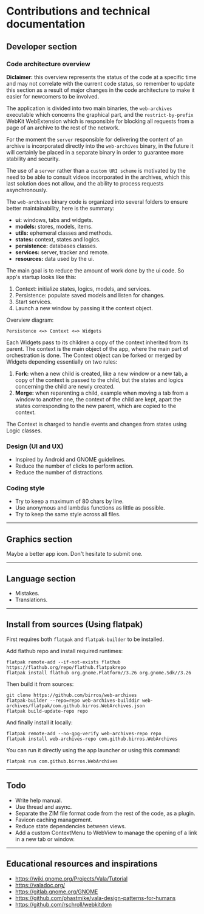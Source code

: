 # Contributions and technical documentation

## Developer section

### Code architecture overview

**Diclaimer:** this overview represents the status of the code at a specific
time and may not correlate with the current code status, so remember to update
this section as a result of major changes in the code architecture to make it
easier for newcomers to be involved.

The application is divided into two main binaries, the `web-archives` executable
which concerns the graphical part, and the `restrict-by-prefix` WebKit
WebExtension which is responsible for blocking all requests from a page of an
archive to the rest of the network.

For the moment the `server` responsible for delivering the content of an archive
is incorporated directly into the `web-archives` binary, in the future it will
certainly be placed in a separate binary in order to guarantee more stability
and security.

The use of a `server` rather than a `custom URI scheme` is motivated by the need
to be able to consult videos incorporated in the archives, which this last
solution does not allow, and the ability to process requests asynchronously.

The `web-archives` binary code is organized into several folders to ensure
better maintainability, here is the summary:
- **ui:** windows, tabs and widgets.
- **models:** stores, models, items.
- **utils:** ephemeral classes and methods.
- **states:** context, states and logics.
- **persistence:** databases classes.
- **services:** server, tracker and remote.
- **resources:** data used by the ui.

The main goal is to reduce the amount of work done by the ui code.
So app's startup looks like this:
1. Context: initialize states, logics, models, and services.
2. Persistence: populate saved models and listen for changes.
3. Start services.
4. Launch a new window by passing it the context object.

Overview diagram:
```
Persistence <=> Context <=> Widgets
```

Each Widgets pass to its children a copy of the context inherited from its
parent. The context is the main object of the app, where the main part of
orchestration is done.
The Context object can be forked or merged by Widgets depending essentially on
two rules:
1. **Fork:** when a new child is created, like a new window or a new tab, a copy
  of the context is passed to the child, but the states and logics concerning
  the child are newly created.
2. **Merge:** when reparenting a child, example when moving a tab from a window
  to another one, the context of the child are kept, apart the states
  corresponding to the new parent, which are copied to the context.

The Context is charged to handle events and changes from states using Logic
classes.

### Design (UI and UX)

- Inspired by Android and GNOME guidelines.
- Reduce the number of clicks to perform action.
- Reduce the number of distractions.

### Coding style

- Try to keep a maximum of 80 chars by line.
- Use anonymous and lambdas functions as little as possible.
- Try to keep the same style across all files.

---

## Graphics section

Maybe a better app icon. Don't hesitate to submit one.

---

## Language section

- Mistakes.
- Translations.

---

## Install from sources (Using flatpak)

First requires both `flatpak` and `flatpak-builder` to be installed.

Add flathub repo and install required runtimes:
```
flatpak remote-add --if-not-exists flathub https://flathub.org/repo/flathub.flatpakrepo
flatpak install flathub org.gnome.Platform//3.26 org.gnome.Sdk//3.26
```

Then build it from sources:
```
git clone https://github.com/birros/web-archives
flatpak-builder --repo=repo web-archives-builddir web-archives/flatpak/com.github.birros.WebArchives.json
flatpak build-update-repo repo
```

And finally install it locally:
```
flatpak remote-add --no-gpg-verify web-archives-repo repo
flatpak install web-archives-repo com.github.birros.WebArchives
```

You can run it directly using the app launcher or using this command:
```
flatpak run com.github.birros.WebArchives
```

---

## Todo

- Write help manual.
- Use thread and async.
- Separate the ZIM file format code from the rest of the code, as a plugin.
- Favicon caching management.
- Reduce state dependencies between views.
- Add a custom ContextMenu to WebView to manage the opening of a link in a new
  tab or window.

---

## Educational resources and inspirations

- https://wiki.gnome.org/Projects/Vala/Tutorial
- https://valadoc.org/
- https://gitlab.gnome.org/GNOME
- https://github.com/phastmike/vala-design-patterns-for-humans
- https://github.com/rschroll/webkitdom
